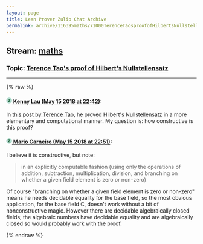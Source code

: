```yaml
---
layout: page
title: Lean Prover Zulip Chat Archive 
permalink: archive/116395maths/71000TerenceTaosproofofHilbertsNullstellensatz.html
---
```


## Stream: [maths](index.html)
### Topic: [Terence Tao's proof of Hilbert's Nullstellensatz](71000TerenceTaosproofofHilbertsNullstellensatz.html)

---


{% raw %}
#### [![Click to go to Zulip](../../assets/img/zulip2.png) Kenny Lau (May 15 2018 at 22:42)](https://leanprover.zulipchat.com/#narrow/stream/116395-maths/topic/Terence%20Tao%27s%20proof%20of%20Hilbert%27s%20Nullstellensatz/near/126611223):
In [this post by Terence Tao](http://terrytao.wordpress.com/2007/11/26/hilberts-nullstellensatz/), he proved Hilbert's Nullstellensatz in a more elementary and computational manner. My question is: how constructive is this proof?

#### [![Click to go to Zulip](../../assets/img/zulip2.png) Mario Carneiro (May 15 2018 at 22:51)](https://leanprover.zulipchat.com/#narrow/stream/116395-maths/topic/Terence%20Tao%27s%20proof%20of%20Hilbert%27s%20Nullstellensatz/near/126611535):
I believe it is constructive, but note:
> in an explicitly computable fashion (using only the operations of addition, subtraction, multiplication, division, and branching on whether a given field element is zero or non-zero)

Of course "branching on whether a given field element is zero or non-zero" means he needs decidable equality for the base field, so the most obvious application, for the base field C, doesn't work without a bit of nonconstructive magic. However there are decidable algebraically closed fields; the algebraic numbers have decidable equality and are algebraically closed so would probably work with the proof.


{% endraw %}
